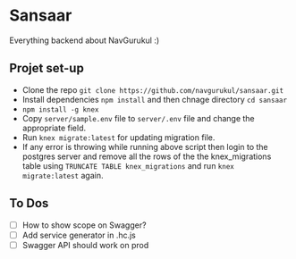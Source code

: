 # Sansaar

Everything backend about NavGurukul :)

## Projet set-up
- Clone the repo `git clone https://github.com/navgurukul/sansaar.git`
- Install dependencies `npm install` and then chnage directory `cd sansaar`
- `npm install -g knex`
- Copy `server/sample.env` file to `server/.env` file and change the appropriate field.
- Run `knex migrate:latest` for updating migration file.
- If any error is throwing while running above script then login to the postgres server and remove all the rows of the the knex_migrations table using `TRUNCATE TABLE knex_migrations` and run `knex migrate:latest` again.

## To Dos
- [ ] How to show scope on Swagger?
- [ ] Add service generator in .hc.js
- [ ] Swagger API should work on prod
